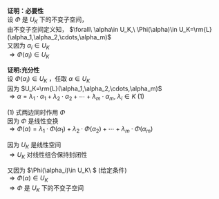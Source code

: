 **证明：必要性**  
设 $\Phi$ 是 $U_K$ 下的不变子空间，  
由不变子空间定义知， $\forall\ \alpha\in U_K,\ \Phi(\alpha)\in U_K=\rm{L}(\alpha_1,\alpha_2,\cdots,\alpha_m)$  
又因为 $\alpha_i\in U_K$  
 $\Rightarrow\Phi(\alpha_i)\in U_K$  
  
**证明:充分性**  
设 $\Phi(\alpha_i)\in U_K$ ，任取 $\alpha\in U_K$  
因为 $U_K=\rm{L}(\alpha_1,\alpha_2,\cdots,\alpha_m)$  
 $\Rightarrow\alpha=\lambda_1\cdot\alpha_1+  
\lambda_2\cdot\alpha_2+\cdots  
+\lambda_m\cdot\alpha_m,\ \lambda_i\in K\ (1)$  
  
 $(1)$ 式两边同时作用 $\Phi$  
因为 $\Phi$ 是线性变换  
 $\Rightarrow\Phi(\alpha)=\lambda_1\cdot  
\Phi(\alpha_1)+\lambda_2\cdot\Phi(\alpha_2)  
+\cdots+\lambda_m\cdot\Phi(\alpha_m)$  
  
因为 $U_K$ 是线性空间  
 $\Rightarrow U_K$ 对线性组合保持封闭性  
  
又因为 $\Phi(\alpha_i)\in U_K\ $ (给定条件)  
 $\Rightarrow\Phi(\alpha)\in U_K$  
 $\Rightarrow\Phi$ 是 $U_K$ 下的不变子空间  

